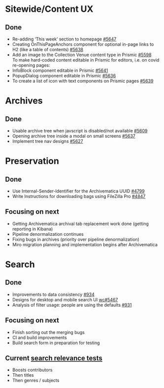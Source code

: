 # Sitewide/Content UX
## Done
- Re-adding ‘This week’ section to homepage [#5647](https://github.com/wellcomecollection/wellcomecollection.org/pull/5647)
-	Creating OnThisPageAnchors component for optional in-page links to H2 (like a table of contents) [#5638](https://github.com/wellcomecollection/wellcomecollection.org/pull/5638)
-	Add an image to the Collection Venue content type in Prismic [#5598](https://github.com/wellcomecollection/wellcomecollection.org/issues/5598)<br>
To make hard-coded content editable in Prismic for editors, i.e. on covid re-opening pages: 
-	InfoBlock component editable in Prismic [#5641](https://github.com/wellcomecollection/wellcomecollection.org/pull/5641)
-	PopupDialog component editable in Prismic [#5636](https://github.com/wellcomecollection/wellcomecollection.org/pull/5636)
-	To create a list of icon with text components on Prismic pages [#5639](https://github.com/wellcomecollection/wellcomecollection.org/issues/5639)


# Archives
## Done
- Usable archive tree when javscript is disabled/not available [#5609](https://github.com/wellcomecollection/wellcomecollection.org/pull/5609)
-	Opening archive tree inside a modal on small screens [#5637](https://github.com/wellcomecollection/wellcomecollection.org/pull/5637)
-	Implement tree nav designs [#5627](https://github.com/wellcomecollection/wellcomecollection.org/issues/5627)



# Preservation 
## Done
-	Use Internal-Sender-Identifier for the Archivematica UUID [#4799](https://github.com/wellcomecollection/platform/issues/4799)
-	Write Instructions for downloading bags using FileZilla Pro [#4847](https://github.com/wellcomecollection/platform/issues/4847)

## Focusing on next
-	Getting Archivematica archival tab replacement work done (getting reporting in Kibana)
-	Pipeline denormalization continues
-	Fixing bugs in archives (priority over pipeline denormalization)
-	Miro migration planning and implementation begins after Archivematica


# Search
## Done
-	Improvements to data consistency [#934](https://github.com/wellcomecollection/catalogue/issues/934)
-	Designs for desktop and mobile search UI  [wc#5467](https://github.com/wellcomecollection/wellcomecollection.org/issues/5467)
-	Analysis of filter usage: people are using the defaults [#931](https://github.com/wellcomecollection/catalogue/issues/931)

## Focusing on next
- Finish sorting out the merging bugs
-	CI and build improvements
-	Build search form in preparation for testing

## Current [search relevance tests](https://docs.wellcomecollection.org/catalogue/search/tests)
- Boosts contributors
- Then titles
- Then genres / subjects
